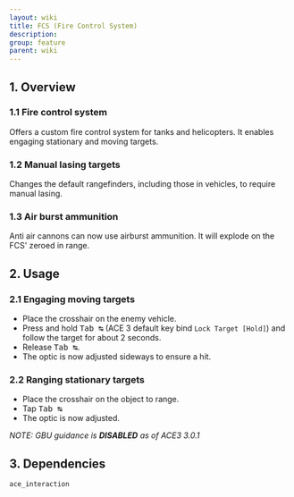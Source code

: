 ```yaml
---
layout: wiki
title: FCS (Fire Control System)
description: 
group: feature
parent: wiki
---
```


## 1. Overview

### 1.1 Fire control system
Offers a custom fire control system for tanks and helicopters. It enables engaging stationary and moving targets. 

### 1.2 Manual lasing targets
Changes the default rangefinders, including those in vehicles, to require manual lasing.

### 1.3 Air burst ammunition
Anti air cannons can now use airburst ammunition. It will explode on the FCS' zeroed in range.

## 2. Usage

### 2.1 Engaging moving targets
- Place the crosshair on the enemy vehicle.
- Press and hold <kbd>Tab&nbsp;↹</kbd> (ACE 3 default key bind `Lock Target [Hold]`) and follow the target for about 2 seconds.
- Release <kbd>Tab&nbsp;↹</kbd>.
- The optic is now adjusted sideways to ensure a hit.

### 2.2 Ranging stationary targets
- Place the crosshair on the object to range.
- Tap <kbd>Tab&nbsp;↹</kbd>
- The optic is now adjusted.

*NOTE: GBU guidance is **DISABLED** as of ACE3 3.0.1*

## 3. Dependencies

`ace_interaction`
